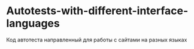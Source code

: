 # Autotests-with-different-interface-languages
Код автотеста направленный для работы с сайтами на разных языках
